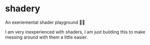 # shadery
An exeriemental shader playground 🌈🔨

I am very inexperienced with shaders, I am just building this to make messing around with them a little easier.
